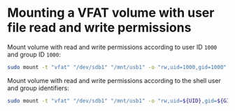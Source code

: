 # Mounting a VFAT volume with user file read and write permissions

Mount volume with read and write permissions according to user ID `1000` and group ID `1000`:

```sh
sudo mount -t "vfat" "/dev/sdb1" "/mnt/usb1" -o "rw,uid=1000,gid=1000"
```

Mount volume with read and write permissions according to the shell user and group identifiers:

```sh
sudo mount -t "vfat" "/dev/sdb1" "/mnt/usb1" -o "rw,uid=${UID},gid=${GID}"
```
